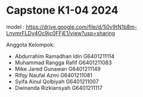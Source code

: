 # Capstone K1-04 2024
model : https://drive.google.com/file/d/1i0v9tN1b8m-LnymrFLDy4Oc9jc0FFjE1/view?usp=sharing

Anggota Kelompok:
- Abdurrahim Ramadhan Idin G6401211114
- Muhammad Rangga Rafif G6401211083
- Mike Jared Gunawan G6401211149
- Rifqy Naufal Azmi G6401211081
- Syifa Ainul Qolbiyah G6401211007
- Dwinanda Rizkiansyah G6401211117
